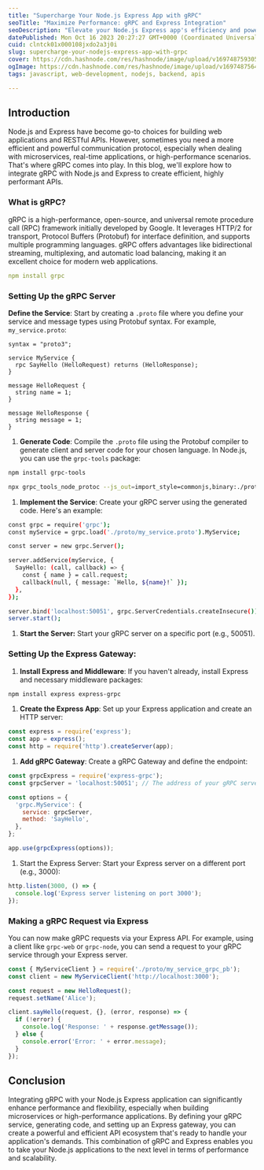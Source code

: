 ```yaml
---
title: "Supercharge Your Node.js Express App with gRPC"
seoTitle: "Maximize Performance: gRPC and Express Integration"
seoDescription: "Elevate your Node.js Express app's efficiency and power with gRPC integration. Learn how to seamlessly combine these technologies for high-performance APIs"
datePublished: Mon Oct 16 2023 20:27:27 GMT+0000 (Coordinated Universal Time)
cuid: clntck01x000108jxdo2a3j0i
slug: supercharge-your-nodejs-express-app-with-grpc
cover: https://cdn.hashnode.com/res/hashnode/image/upload/v1697487593058/5fdc5855-03f0-408f-97e7-2734762117e2.jpeg
ogImage: https://cdn.hashnode.com/res/hashnode/image/upload/v1697487564398/888f4594-d5a8-463a-b4d0-5ba15117f8d0.jpeg
tags: javascript, web-development, nodejs, backend, apis

---
```


## Introduction

Node.js and Express have become go-to choices for building web applications and RESTful APIs. However, sometimes you need a more efficient and powerful communication protocol, especially when dealing with microservices, real-time applications, or high-performance scenarios. That's where gRPC comes into play. In this blog, we'll explore how to integrate gRPC with Node.js and Express to create efficient, highly performant APIs.

### **What is gRPC?**

gRPC is a high-performance, open-source, and universal remote procedure call (RPC) framework initially developed by Google. It leverages HTTP/2 for transport, Protocol Buffers (Protobuf) for interface definition, and supports multiple programming languages. gRPC offers advantages like bidirectional streaming, multiplexing, and automatic load balancing, making it an excellent choice for modern web applications.

```yaml
npm install grpc
```

### **Setting Up the gRPC Server**

**Define the Service**: Start by creating a `.proto` file where you define your service and message types using Protobuf syntax. For example, `my_service.proto`:

```nginx
syntax = "proto3";

service MyService {
  rpc SayHello (HelloRequest) returns (HelloResponse);
}

message HelloRequest {
  string name = 1;
}

message HelloResponse {
  string message = 1;
}
```

1. **Generate Code**: Compile the `.proto` file using the Protobuf compiler to generate client and server code for your chosen language. In Node.js, you can use the `grpc-tools` package:
    

```bash
npm install grpc-tools

npx grpc_tools_node_protoc --js_out=import_style=commonjs,binary:./proto --grpc_out=import_style=commonjs,binary:./proto --plugin=protoc-gen-grpc=`which grpc_tools_node_protoc_plugin` my_service.proto
```

1. **Implement the Service**: Create your gRPC server using the generated code. Here's an example:
    

```bash
const grpc = require('grpc');
const myService = grpc.load('./proto/my_service.proto').MyService;

const server = new grpc.Server();

server.addService(myService, {
  SayHello: (call, callback) => {
    const { name } = call.request;
    callback(null, { message: `Hello, ${name}!` });
  },
});

server.bind('localhost:50051', grpc.ServerCredentials.createInsecure());
server.start();
```

1. **Start the Server:** Start your gRPC server on a specific port (e.g., 50051).
    

### **Setting Up the Express Gateway:**

1. **Install Express and Middleware**: If you haven't already, install Express and necessary middleware packages:
    

```bash
npm install express express-grpc
```

1. **Create the Express App**: Set up your Express application and create an HTTP server:
    

```javascript
const express = require('express');
const app = express();
const http = require('http').createServer(app);
```

1. **Add gRPC Gateway**: Create a gRPC Gateway and define the endpoint:
    

```javascript
const grpcExpress = require('express-grpc');
const grpcServer = 'localhost:50051'; // The address of your gRPC server

const options = {
  'grpc.MyService': {
    service: grpcServer,
    method: 'SayHello',
  },
};

app.use(grpcExpress(options));
```

1. Start the Express Server: Start your Express server on a different port (e.g., 3000):
    

```javascript
http.listen(3000, () => {
  console.log('Express server listening on port 3000');
});
```

### **Making a gRPC Request via Express**

You can now make gRPC requests via your Express API. For example, using a client like `grpc-web` or `grpc-node`, you can send a request to your gRPC service through your Express server.

```javascript
const { MyServiceClient } = require('./proto/my_service_grpc_pb');
const client = new MyServiceClient('http://localhost:3000');

const request = new HelloRequest();
request.setName('Alice');

client.sayHello(request, {}, (error, response) => {
  if (!error) {
    console.log('Response: ' + response.getMessage());
  } else {
    console.error('Error: ' + error.message);
  }
});
```

## Conclusion

Integrating gRPC with your Node.js Express application can significantly enhance performance and flexibility, especially when building microservices or high-performance applications. By defining your gRPC service, generating code, and setting up an Express gateway, you can create a powerful and efficient API ecosystem that's ready to handle your application's demands. This combination of gRPC and Express enables you to take your Node.js applications to the next level in terms of performance and scalability.